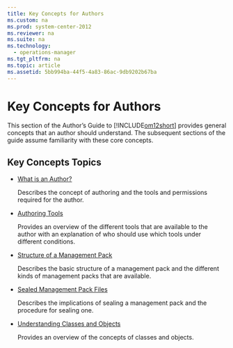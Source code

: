 ```yaml
---
title: Key Concepts for Authors
ms.custom: na
ms.prod: system-center-2012
ms.reviewer: na
ms.suite: na
ms.technology: 
  - operations-manager
ms.tgt_pltfrm: na
ms.topic: article
ms.assetid: 5bb994ba-44f5-4a83-86ac-9db9202b67ba
---
```

# Key Concepts for Authors
This section of the Author’s Guide to [!INCLUDE[om12short](./Token/om12short_md.md)] provides general concepts that an author should understand. The subsequent sections of the guide assume familiarity with these core concepts.

## Key Concepts Topics

-   [What is an Author?](./What-is-an-Author-.md)

    Describes the concept of authoring and the tools and permissions required for the author.

-   [Authoring Tools](./Authoring-Tools.md)

    Provides an overview of the different tools that are available to the author with an explanation of who should use which tools under different conditions.

-   [Structure of a Management Pack](./Structure-of-a-Management-Pack.md)

    Describes the basic structure of a management pack and the different kinds of management packs that are available.

-   [Sealed Management Pack Files](./Sealed-Management-Pack-Files.md)

    Describes the implications of sealing a management pack and the procedure for sealing one.

-   [Understanding Classes and Objects](./Understanding-Classes-and-Objects.md)

    Provides an overview of the concepts of classes and objects.


